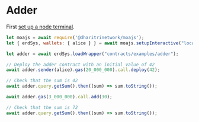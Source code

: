 # Adder

First [set up a node terminal](../../../../tutorial/src/interaction/interaction-basic.md).

```javascript
let moajs = await require('@dharitrinetwork/moajs');
let { erdSys, wallets: { alice } } = await moajs.setupInteractive("local-testnet");

let adder = await erdSys.loadWrapper("contracts/examples/adder");

// Deploy the adder contract with an initial value of 42
await adder.sender(alice).gas(20_000_000).call.deploy(42);

// Check that the sum is 42
await adder.query.getSum().then((sum) => sum.toString());

await adder.gas(3_000_000).call.add(30);

// Check that the sum is 72
await adder.query.getSum().then((sum) => sum.toString());

```
